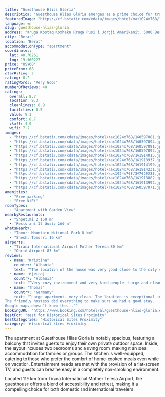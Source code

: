 ```yaml
---
title: "Guesthouse Hlias Gloria"
description: "Guesthouse Hlias Gloria emerges as a prime choice for travelers seeking a serene stay in Berat, complete with the convenience of modern amenities."
featuredImage: "https://cf.bstatic.com/xdata/images/hotel/max1024x768/160597081.jpg?k=ab5d894bd313c9f1f2829f0fd019b3a66ddcab07fa640382c34524b9c6aa62ad&o=&hp=1"
language: en
slug: guesthouse-hlias-gloria
address: "Rruga Kostaq Koxhaku Rruga Pusi i Jorgji Amerikanit, 5000 Berat, Albania"
city: "Berat"
location: "Berat"
accommodationType: "apartment"
coordinates:
  lat: 40.70261
  lng: 19.960227
price: "US$68"
priceFrom: 68
starRating: 3
rating: 8.7
ratingWords: "Very Good"
numberOfReviews: 40
ratings:
  overall: 8.7
  location: 9.3
  cleanliness: 8.9
  facilities: 8.5
  value: 9.1
  comfort: 8.7
  staff: 8.9
  wifi: 7.5
images:
  - "https://cf.bstatic.com/xdata/images/hotel/max1024x768/160597081.jpg?k=ab5d894bd313c9f1f2829f0fd019b3a66ddcab07fa640382c34524b9c6aa62ad&o=&hp=1"
  - "https://cf.bstatic.com/xdata/images/hotel/max1024x768/160597094.jpg?k=e2c9eba85eaf48c8f6983701023725aeb0b87198255e87b71ed820734dbf3044&o=&hp=1"
  - "https://cf.bstatic.com/xdata/images/hotel/max1024x768/160597091.jpg?k=75271261d5fe6974123108302486e406c97b7ed12ec28d7b286ee583d092c08d&o=&hp=1"
  - "https://cf.bstatic.com/xdata/images/hotel/max1024x768/160597092.jpg?k=12ff3bbeb0a15e9327402e40a74347f9de9b5f10086f796cd6319e6841adcbd1&o=&hp=1"
  - "https://cf.bstatic.com/xdata/images/hotel/max1024x768/161914015.jpg?k=26f742b98640867eb56869ee418474c43cea1b4e7304134b77d7e6d484971405&o=&hp=1"
  - "https://cf.bstatic.com/xdata/images/hotel/max1024x768/161913937.jpg?k=8dd995a5cf2f47793693327faf0fdc867ad18619c30e0e83fe35020a552ea65e&o=&hp=1"
  - "https://cf.bstatic.com/xdata/images/hotel/max1024x768/161914199.jpg?k=0511b022e746ad9156a9ebed15eaebfbb83f8e33e2220519bcbbbd4e1cbe54ba&o=&hp=1"
  - "https://cf.bstatic.com/xdata/images/hotel/max1024x768/161914231.jpg?k=f0786f624e40bd9b62ce3a634e7d29c66adb14cc3820761d85491eea20efa778&o=&hp=1"
  - "https://cf.bstatic.com/xdata/images/hotel/max1024x768/207626333.jpg?k=0f7ec8fbfa9a7eddc60e66d90e5d6533d5ff1012925eb7669f0bbfa3a79a866a&o=&hp=1"
  - "https://cf.bstatic.com/xdata/images/hotel/max1024x768/161913882.jpg?k=3b33fc0f872c7c4e0e97c69087a001aa9e016284fac64fa6156ecdab40e0b9dc&o=&hp=1"
  - "https://cf.bstatic.com/xdata/images/hotel/max1024x768/161913992.jpg?k=7e476105c7218e14b339c2fb3ad87c48276f90bd78d3553e74c1188584ddead8&o=&hp=1"
  - "https://cf.bstatic.com/xdata/images/hotel/max1024x768/160597071.jpg?k=e714efd758c0227abe1bb46cfba2efda75c98ffef525b45592baf7f0fca1c280&o=&hp=1"
amenities:
  - "Free parking"
  - "Free WiFi"
roomTypes:
  - "Apartment with Garden View"
nearbyRestaurants:
  - "Shpetimi 2 150 m"
  - "Restorant Il Gusto 200 m"
whatsNearby:
  - "Tomorr Mountain National Park 8 km"
  - "Sheshi Tomorri 16 km"
airports:
  - "Tirana International Airport Mother Teresa 80 km"
  - "Ohrid Airport 83 km"
reviews:
  - name: "Kristina"
    country: "Albania"
    text: "“The location of the house was very good close to the city center. It is also nice to see a traditional house in an old neighborhood of Berat.”"
  - name: "Pjetraj"
    country: "Albania"
    text: "“Very cozy environment and very kind people. Large and clean space. Thank you”"
  - name: "Thomas"
    country: "Germany"
    text: "“Large apartment, very clean. The location is exceptional in an old house with a beautiful garden. Parking is not easy, but the hosts helped us a lot.
The friendly hostess did everything to make sure we had a good stay.
Google maps doesn't know the...”"
bookingURL: "https://www.booking.com/hotel/al/guesthouse-hlias-gloria.en-gb.html?aid=8035640"
bestFor: "Best for Historical Sites Proximity"
bestCategories: "Historical Sites Proximity"
category: "Historical Sites Proximity"
---
```


The apartment at Guesthouse Hlias Gloria is notably spacious, featuring a balcony that invites guests to enjoy their own private outdoor space. Inside, the layout includes two bedrooms and a living room, making it an ideal accommodation for families or groups. The kitchen is well-equipped, catering to those who prefer the comfort of home-cooked meals even while on vacation. Entertainment needs are met with the provision of a flat-screen TV, and guests can breathe easy in a completely non-smoking environment.

Located 119 km from Tirana International Mother Teresa Airport, the guesthouse offers a blend of accessibility and retreat, making it a compelling choice for both domestic and international travelers.